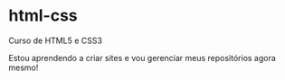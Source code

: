 # html-css
 Curso de HTML5 e CSS3

 Estou aprendendo a criar sites e vou gerenciar meus repositórios agora mesmo!
